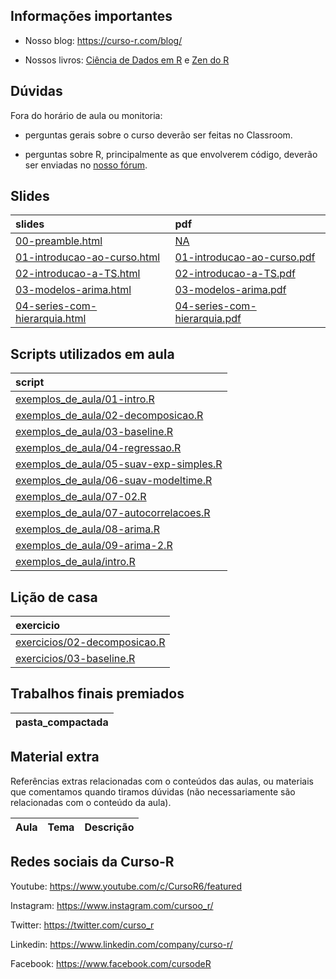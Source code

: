 
<!-- README.md is generated from README.Rmd. Please edit that file -->

## Informações importantes

-   Nosso blog: <https://curso-r.com/blog/>

-   Nossos livros: [Ciência de Dados em R](https://livro.curso-r.com/) e
    [Zen do R](https://curso-r.github.io/zen-do-r/)

## Dúvidas

Fora do horário de aula ou monitoria:

-   perguntas gerais sobre o curso deverão ser feitas no Classroom.

-   perguntas sobre R, principalmente as que envolverem código, deverão
    ser enviadas no [nosso fórum](https://discourse.curso-r.com/).

## Slides

| slides                                                                                                      | pdf                                                                                                       |
|:------------------------------------------------------------------------------------------------------------|:----------------------------------------------------------------------------------------------------------|
| [00-preamble.html](https://curso-r.github.io/main-series/slides/00-preamble.html)                           | [NA](https://curso-r.github.io/main-series/NA)                                                            |
| [01-introducao-ao-curso.html](https://curso-r.github.io/main-series/slides/01-introducao-ao-curso.html)     | [01-introducao-ao-curso.pdf](https://curso-r.github.io/main-series/slides/01-introducao-ao-curso.pdf)     |
| [02-introducao-a-TS.html](https://curso-r.github.io/main-series/slides/02-introducao-a-TS.html)             | [02-introducao-a-TS.pdf](https://curso-r.github.io/main-series/slides/02-introducao-a-TS.pdf)             |
| [03-modelos-arima.html](https://curso-r.github.io/main-series/slides/03-modelos-arima.html)                 | [03-modelos-arima.pdf](https://curso-r.github.io/main-series/slides/03-modelos-arima.pdf)                 |
| [04-series-com-hierarquia.html](https://curso-r.github.io/main-series/slides/04-series-com-hierarquia.html) | [04-series-com-hierarquia.pdf](https://curso-r.github.io/main-series/slides/04-series-com-hierarquia.pdf) |

## Scripts utilizados em aula

| script                                                                                                                                |
|:--------------------------------------------------------------------------------------------------------------------------------------|
| [exemplos_de_aula/01-intro.R](https://github.com/curso-r/202211-series/blob/master/exemplos_de_aula/01-intro.R)                       |
| [exemplos_de_aula/02-decomposicao.R](https://github.com/curso-r/202211-series/blob/master/exemplos_de_aula/02-decomposicao.R)         |
| [exemplos_de_aula/03-baseline.R](https://github.com/curso-r/202211-series/blob/master/exemplos_de_aula/03-baseline.R)                 |
| [exemplos_de_aula/04-regressao.R](https://github.com/curso-r/202211-series/blob/master/exemplos_de_aula/04-regressao.R)               |
| [exemplos_de_aula/05-suav-exp-simples.R](https://github.com/curso-r/202211-series/blob/master/exemplos_de_aula/05-suav-exp-simples.R) |
| [exemplos_de_aula/06-suav-modeltime.R](https://github.com/curso-r/202211-series/blob/master/exemplos_de_aula/06-suav-modeltime.R)     |
| [exemplos_de_aula/07-02.R](https://github.com/curso-r/202211-series/blob/master/exemplos_de_aula/07-02.R)                             |
| [exemplos_de_aula/07-autocorrelacoes.R](https://github.com/curso-r/202211-series/blob/master/exemplos_de_aula/07-autocorrelacoes.R)   |
| [exemplos_de_aula/08-arima.R](https://github.com/curso-r/202211-series/blob/master/exemplos_de_aula/08-arima.R)                       |
| [exemplos_de_aula/09-arima-2.R](https://github.com/curso-r/202211-series/blob/master/exemplos_de_aula/09-arima-2.R)                   |
| [exemplos_de_aula/intro.R](https://github.com/curso-r/202211-series/blob/master/exemplos_de_aula/intro.R)                             |

## Lição de casa

| exercicio                                                                                          |
|:---------------------------------------------------------------------------------------------------|
| [exercicios/02-decomposicao.R](https://curso-r.github.io/main-series/exercicios/02-decomposicao.R) |
| [exercicios/03-baseline.R](https://curso-r.github.io/main-series/exercicios/03-baseline.R)         |

## Trabalhos finais premiados

| pasta_compactada |
|:-----------------|

## Material extra

Referências extras relacionadas com o conteúdos das aulas, ou materiais
que comentamos quando tiramos dúvidas (não necessariamente são
relacionadas com o conteúdo da aula).

| Aula | Tema | Descrição |
|:-----|:-----|:----------|

## Redes sociais da Curso-R

Youtube: <https://www.youtube.com/c/CursoR6/featured>

Instagram: <https://www.instagram.com/cursoo_r/>

Twitter: <https://twitter.com/curso_r>

Linkedin: <https://www.linkedin.com/company/curso-r/>

Facebook: <https://www.facebook.com/cursodeR>
